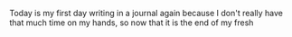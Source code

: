 Today is my first day writing in a journal again because I don't really have that much time on my hands, so now that it is the end of my fresh